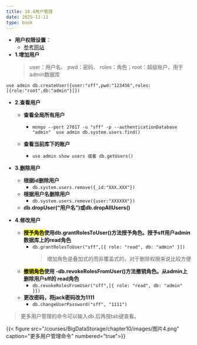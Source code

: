 ```yaml
---
title: 10.4用户管理
date: 2025-11-11
type: book
---
```


- **用户权限设置**：
  - [参考网站](https://www.cnblogs.com/pl-boke/p/10063351.html)
- **1.增加用户**
  > user：用户名、 pwd：密码、 roles：角色；root：超级账户，用于admin数据库

``use admin
db.createUser({user:"sff",pwd:"123456",roles:[{role:"root",db:"admin"}]})``

- **2.查看用户**
  - **查看全局所有用户**
    - ``mongo --port 27017 -u "sff" -p --authenticationDatabase "admin" 
use admin
db.system.users.find()``

  - **查看当前库下的账户**
    - ``use admin
show users 或者 db.getUsers()``

- **3.删除用户**
  - **根据id删除用户**
    - ``db.system.users.remove({_id:"XXX.XXX"})``
  - **根据用户名删除用户**
    - ``db.system.users.remove({user:"XXXXXX"})
``
  - **db.dropUser(“用户名”)或db.dropAllUsers()**

- **4.修改用户**
  - **<mark>授予角色</mark>使用db.grantRolesToUser()方法授予角色。授予sff用户admin数据库上的read角色**
    - ``db.grantRolesToUser("sff",[{ role: "read", db: "admin" }])``
      > 增加角色是叠加式的而非覆盖式的，对于删除权限来说比较方便
  - **<mark>撤销角色</mark>使用   -db.revokeRolesFromUser()方法撤销角色。从admin上删除用户sff的 read角色**
    - ``db.revokeRolesFromUser("sff",[{ role: "read", db: "admin" }])``
  - **更改密码，将jack密码改为1111**
    - ``db.changeUserPassword("sff", "1111")``

> 更多用户管理的命令可以输入db.后再按tab键查看。

{{< figure src="/courses/BigDataStorage/chapter10/images/图片4.png" caption="更多用户管理命令" numbered="true">}}
